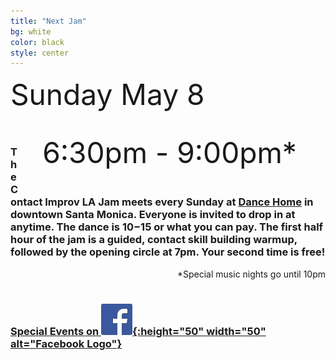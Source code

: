 ```yaml
---
title: "Next Jam"
bg: white
color: black
style: center
---
```




<span style="padding-right: 0.1em; padding-top: 0px; font-size: 150%; font-size: 4.8vw">Sunday May 8</span>
<span id="next_month" style="font-size: 100%; font-size: 4.8vw"></span>
<span id="next_day" style="font-size: 150%; font-size: 4.8vw"></span>
<div style="float: right; padding: 0.5em; padding-right: 1em; font-size: 100%; font-size: 4.8vw">&nbsp;6:30pm - 9:00pm*</div>






<br />

<!-- Announcements updates go below here.  Formatting Guide https://www.markdownguide.org/cheat-sheet/ -->




### The Contact Improv LA Jam meets every Sunday at [Dance Home](#20000103venue) in downtown Santa Monica.  Everyone is invited to drop in at anytime.  The dance is $10-$15 or what you can pay.  The first half hour of the jam is a guided, contact skill building warmup, followed by the opening circle at 7pm.  Your second time is free!  ###

<div style="float: right;">
*Special music nights go until 10pm
</div>

<br />
<br />

### [Special Events on ![Facebook](/img/FB-f-Logo__blue_50.jpg){:height="50" width="50" alt="Facebook Logo"}](https://www.facebook.com/groups/ContactImprovLA/events) ###
